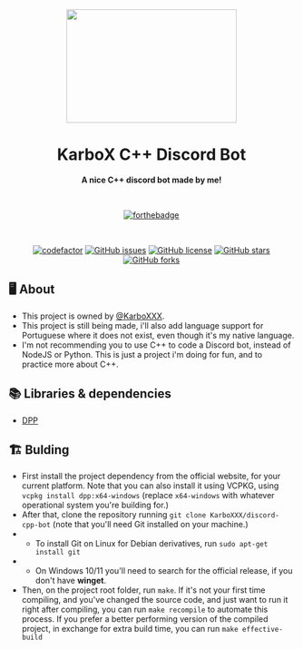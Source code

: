 <div align="center">
<img width="300" height="200" src="http://codeprogramming.org/wp-content/uploads/2022/01/C-Logo.wine_.png"/>
<h1>KarboX C++ Discord Bot</h1>
<b><p>A nice C++ discord bot made by me!</p></b>
<br>

[![forthebadge](https://forthebadge.com/images/badges/built-with-swag.svg)](https://forthebadge.com)

<br>

[![codefactor](https://www.codefactor.io/repository/github/karboxxx/discord-cpp-bot/badge)](https://www.codefactor.io/repository/github/karboxxx/discord-cpp-bot)
[![GitHub issues](https://img.shields.io/github/issues/KarboXXX/discord-cpp-bot)](https://github.com/KarboXXX/discord-cpp-bot/issues)
[![GitHub license](https://img.shields.io/github/license/KarboXXX/discord-cpp-bot?color=brightgreen)](https://github.com/KarboXXX/discord-cpp-bot/blob/main/LICENSE)
[![GitHub stars](https://img.shields.io/github/stars/KarboXXX/discord-cpp-bot?color=ff69b4)](https://github.com/KarboXXX/discord-cpp-bot/stargazers)
[![GitHub forks](https://img.shields.io/github/forks/KarboXXX/discord-cpp-bot?color=ff69b4)](https://github.com/KarboXXX/discord-cpp-bot/network)
</div>

## 🖥️ About
- This project is owned by [@KarboXXX](https://github.com/KarboXXX).
- This project is still being made, i'll also add language support for Portuguese where it does not exist, even though it's my native language.
- I'm not recommending you to use C++ to code a Discord bot, instead of NodeJS or Python. This is just a project i'm doing for fun, and to practice more about C++.

## 📚 Libraries & dependencies
- [DPP](https://dpp.dev)

## 🏗️ Bulding
- First install the project dependency from the official website, for your current platform. Note that you can also install it using VCPKG, using `vcpkg install dpp:x64-windows` (replace `x64-windows` with whatever operational system you're building for.)
- After that, clone the repository running `git clone KarboXXX/discord-cpp-bot` (note that you'll need Git installed on your machine.)
- - To install Git on Linux for Debian derivatives, run `sudo apt-get install git`
- - On Windows 10/11 you'll need to search for the official release, if you don't have **winget**.
- Then, on the project root folder, run `make`. If it's not your first time compiling, and you've changed the source code, and just want to run it right after compiling, you can run `make recompile` to automate this process. If you prefer a better performing version of the compiled project, in exchange for extra build time, you can run `make effective-build`

